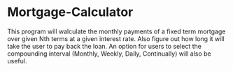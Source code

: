 # Mortgage-Calculator
This program will walculate the monthly payments of a fixed term mortgage over given Nth terms at a given interest rate. 
Also figure out how long it will take the user to pay back the loan. 
An option for users to select the compounding interval (Monthly, Weekly, Daily, Continually) will also be useful.
